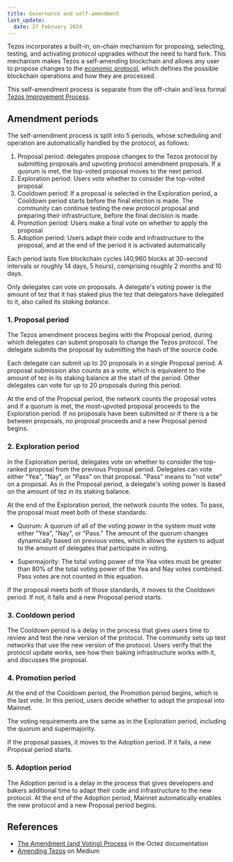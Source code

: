 ```yaml
---
title: Governance and self-amendment
last_update:
  date: 27 February 2024
---
```


Tezos incorporates a built-in, on-chain mechanism for proposing, selecting, testing, and activating protocol upgrades without the need to hard fork.
This mechanism makes Tezos a self-amending blockchain and allows any user to propose changes to the [economic protocol](/architecture/nodes), which defines the possible blockchain operations and how they are processed.

This self-amendment process is separate from the off-chain and less formal [Tezos Improvement Process](/architecture/governance/improvement-process).

## Amendment periods

The self-amendment process is split into 5 periods, whose scheduling and operation are automatically handled by the protocol, as follows:

1. Proposal period: delegates propose changes to the Tezos protocol by submitting proposals and upvoting protocol amendment proposals.
If a quorum is met, the top-voted proposal moves to the next period.
1. Exploration period: Users vote whether to consider the top-voted proposal
1. Cooldown period: If a proposal is selected in the Exploration period, a Cooldown period starts before the final election is made. The community can continue testing the new protocol proposal and preparing their infrastructure, before the final decision is made.
1. Promotion period: Users make a final vote on whether to apply the proposal
1. Adoption period: Users adapt their code and infrastructure to the proposal, and at the end of the period it is activated automatically

Each period lasts five blockchain cycles (40,960 blocks at 30-second intervals or roughly 14 days, 5 hours), comprising roughly 2 months and 10 days.

Only delegates can vote on proposals.
A delegate's voting power is the amount of tez that it has staked plus the tez that delegators have delegated to it, also called its _staking balance_.

### 1. Proposal period

The Tezos amendment process begins with the Proposal period, during which delegates can submit proposals to change the Tezos protocol.
The delegate submits the proposal by submitting the hash of the source code.

Each delegate can submit up to 20 proposals in a single Proposal period.
A proposal submission also counts as a vote, which is equivalent to the amount of tez in its staking balance at the start of the period.
Other delegates can vote for up to 20 proposals during this period.

At the end of the Proposal period, the network counts the proposal votes and if a quorum is met, the most-upvoted proposal proceeds to the Exploration period.
If no proposals have been submitted or if there is a tie between proposals, no proposal proceeds and a new Proposal period begins.

### 2. Exploration period

In the Exploration period, delegates vote on whether to consider the top-ranked proposal from the previous Proposal period.
Delegates can vote either "Yea", "Nay", or "Pass" on that proposal.
"Pass" means to "not vote" on a proposal.
As in the Proposal period, a delegate's voting power is based on the amount of tez in its staking balance.

At the end of the Exploration period, the network counts the votes.
To pass, the proposal must meet both of these standards:

- Quorum: A quorum of all of the voting power in the system must vote either "Yea", "Nay", or "Pass."
The amount of the quorum changes dynamically based on previous votes, which allows the system to adjust to the amount of delegates that participate in voting.

- Supermajority: The total voting power of the Yea votes must be greater than 80% of the total voting power of the Yea and Nay votes combined.
Pass votes are not counted in this equation.

If the proposal meets both of those standards, it moves to the Cooldown period.
If not, it fails and a new Proposal period starts.

### 3. Cooldown period

The Cooldown period is a delay in the process that gives users time to review and test the new version of the protocol.
The community sets up test networks that use the new version of the protocol.
Users verify that the protocol update works, see how their baking infrastructure works with it, and discusses the proposal.

### 4. Promotion period

At the end of the Cooldown period, the Promotion period begins, which is the last vote.
In this period, users decide whether to adopt the proposal into Mainnet.

The voting requirements are the same as in the Exploration period, including the quorum and supermajority.

If the proposal passes, it moves to the Adoption period.
If it fails, a new Proposal period starts.

### 5. Adoption period

The Adoption period is a delay in the process that gives developers and bakers additional time to adapt their code and infrastructure to the new protocol.
At the end of the Adoption period, Mainnet automatically enables the new protocol and a new Proposal period begins.

## References

- [The Amendment (and Voting) Process](https://tezos.gitlab.io/active/voting.html) in the Octez documentation
- [Amending Tezos](https://medium.com/tezos/amending-tezos-b77949d97e1e) on Medium
